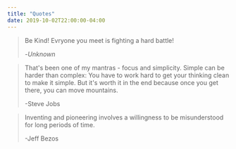 ```yaml
---
title: "Quotes"
date: 2019-10-02T22:00:00-04:00
---
```


> Be Kind! Evryone you meet is fighting a hard battle!
>
> -*Unknown*

> That's been one of my mantras - focus and simplicity.
> Simple can be harder than complex: You have to work hard to get your thinking clean to make it simple.
> But it's worth it in the end because once you get there, you can move mountains.
>
> -Steve Jobs

> Inventing and pioneering involves a willingness to be misunderstood for long periods of time.
> 
> -Jeff Bezos
